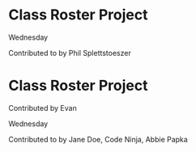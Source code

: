 
# Class Roster Project

Wednesday

Contributed to by  Phil Splettstoeszer

# Class Roster Project
Contributed by Evan

Wednesday

Contributed to by Jane Doe, Code Ninja, Abbie Papka

